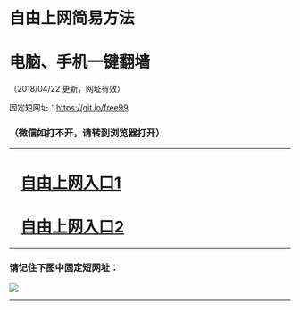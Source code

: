# 自由上网简易方法

# 电脑、手机一键翻墙

（2018/04/22 更新，网址有效）

固定短网址：https://git.io/free99

### （微信如打不开，请转到浏览器打开）


***





# &nbsp;&nbsp; <a href="http://jyg8.fm98.cf/20180422" target="_blank">自由上网入口1</a>
# &nbsp;&nbsp; <a href="http://ft8.vccs.cf/20180422" target="_blank">自由上网入口2</a>
***

### 请记住下图中固定短网址：

<img src="https://s3-us-west-2.amazonaws.com/fwq-1001/yjfq-20170905okok.png" /> 


***

